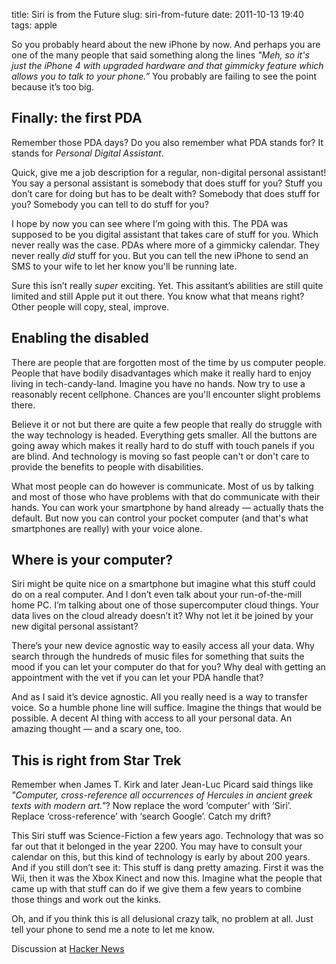 title: Siri is from the Future
slug: siri-from-future
date: 2011-10-13 19:40
tags: apple


So you probably heard about the new iPhone by now. And perhaps you are one of the many people that said something along the lines *"Meh, so it's just the iPhone 4 with upgraded hardware and that gimmicky feature which allows you to talk to your phone.”* You probably are failing to see the point because it’s too big.


## Finally: the first PDA

Remember those PDA days? Do you also remember what PDA stands for? It stands for *Personal Digital Assistant*. 

Quick, give me a job description for a regular, non-digital personal assistant! You say a personal assistant is somebody that does stuff for you? Stuff you don’t care for doing but has to be dealt with? Somebody that does stuff for you? Somebody you can tell to do stuff for you?

I hope by now you can see where I’m going with this. The PDA was supposed to be you digital assistant that takes care of stuff for you. Which never really was the case. PDAs where more of a gimmicky calendar. They never really *did* stuff for you. But you can tell the new iPhone to send an SMS to your wife to let her know you'll be running late.

Sure this isn’t really *super* exciting. Yet. This assitant’s abilities are still quite limited and still Apple put it out there. You know what that means right? Other people will copy, steal, improve.


## Enabling the disabled

There are people that are forgotten most of the time by us computer people. People that have bodily disadvantages which make it really hard to enjoy living in tech-candy-land. Imagine you have no hands. Now try to use a reasonably recent cellphone. Chances are you'll encounter slight problems there.

Believe it or not but there are quite a few people that really do struggle with the way technology is headed. Everything gets smaller. All the buttons are going away which makes it really hard to do stuff with touch panels if you are blind. And technology is moving so fast people can't or don't care to provide the benefits to people with disabilities.

What most people can do however is communicate. Most of us by talking and most of those who have problems with that do communicate with their hands. You can work your smartphone by hand already — actually thats the default. But now you can control your pocket computer (and that's what smartphones are really) with your voice alone.


## Where is your computer?

Siri might be quite nice on a smartphone but imagine what this stuff could do on a real computer. And I don’t even talk about your run-of-the-mill home PC. I’m talking about one of those supercomputer cloud things. Your data lives on the cloud already doesn’t it? Why not let it be joined by your new digital personal assistant?

There’s your new device agnostic way to easily access all your data. Why search through the hundreds of music files for something that suits the mood if you can let your computer do that for you? Why deal with getting an appointment with the vet if you can let your PDA handle that?

And as I said it’s device agnostic. All you really need is a way to transfer voice. So a humble phone line will suffice. Imagine the things that would be possible. A decent AI thing with access to all your personal data. An amazing thought — and a scary one, too.


## This is right from Star Trek

Remember when James T. Kirk and later Jean-Luc Picard said things like *"Computer, cross-reference all occurrences of Hercules in ancient greek texts with modern art."*? Now replace the word ‘computer’ with ‘Siri’. Replace ‘cross-reference’ with ‘search Google’. Catch my drift?

This Siri stuff was Science-Fiction a few years ago. Technology that was so far out that it belonged in the year 2200. You may have to consult your calendar on this, but this kind of technology is early by about 200 years. And if you still don’t see it: This stuff is dang pretty amazing. First it was the Wii, then it was the Xbox Kinect and now this. Imagine what the people that came up with that stuff can do if we give them a few years to combine those things and work out the kinks.

Oh, and if you think this is all delusional crazy talk, no problem at all. Just tell your phone to send me a note to let me know.

Discussion at [Hacker News](http://news.ycombinator.com/item?id=3118293)